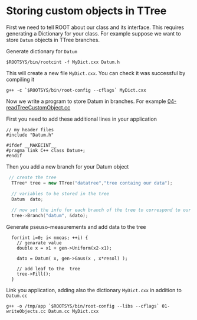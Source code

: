 # Storing custom objects in TTree

First we need to tell ROOT about our class and its interface. This requires generating a Dictionary for your class.
For example suppose we want to store `Datum` objects in TTree branches.

Generate dictionary for `Datum`
```
$ROOTSYS/bin/rootcint -f MyDict.cxx Datum.h
```

This will create a new file `MyDict.cxx`. You can check it was successful by compiling it
```
g++ -c `$ROOTSYS/bin/root-config --cflags` MyDict.cxx
```

Now we write a program to store Datum in branches. For example [04-readTreeCustomObject.cc](04-readTreeCustomObject.cc)

First you need to add these additional lines in your application
```
// my header files
#include "Datum.h"

#ifdef __MAKECINT__
#pragma link C++ class Datum+;
#endif
```

Then you add a new branch for your Datum object
```C++
 // create the tree
  TTree* tree = new TTree("datatree","tree containg our data");

  // variables to be stored in the tree
  Datum  dato;
  
  // now set the info for each branch of the tree to correspond to our data
  tree->Branch("datum", &dato);
  ```

Generate pseuso-measurements and add data to the tree
```
  for(int i=0; i< nmeas; ++i) {
    // genarate value
    double x = x1 + gen->Uniform(x2-x1);

    dato = Datum( x, gen->Gaus(x , x*resol) );

    // add leaf to the  tree
    tree->Fill(); 
  }
```



Link you application, adding also the dictionary `MyDict.cxx` in addition to `Datum.cc`
```
g++ -o /tmp/app `$ROOTSYS/bin/root-config --libs --cflags` 01-writeObjects.cc Datum.cc MyDict.cxx
```



